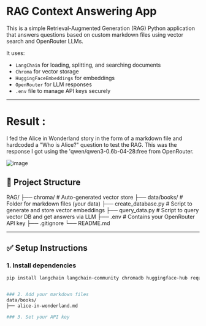 # RAG Context Answering App

This is a simple Retrieval-Augmented Generation (RAG) Python application that answers questions based on custom markdown files using vector search and OpenRouter LLMs.

It uses:
- `LangChain` for loading, splitting, and searching documents
- `Chroma` for vector storage
- `HuggingFaceEmbeddings` for embeddings
- `OpenRouter` for LLM responses
- `.env` file to manage API keys securely

---

# Result : 
I fed the Alice in Wonderland story in the form of a markdown file and hardcoded a "Who is Alice?" question to test the RAG. This was the response I got using the 'qwen/qwen3-0.6b-04-28:free from OpenRouter.

![image](https://github.com/user-attachments/assets/320858a3-2291-47fe-bcea-cb25628cc7a5)


## 📁 Project Structure
RAG/
├── chroma/ # Auto-generated vector store
├── data/books/ # Folder for markdown files (your data)
├── create_database.py # Script to generate and store vector embeddings
├── query_data.py # Script to query vector DB and get answers via LLM
├── .env # Contains your OpenRouter API key
├── .gitignore
└── README.md


---

## ✅ Setup Instructions

### 1. Install dependencies

```bash
pip install langchain langchain-community chromadb huggingface-hub requests python-dotenv


### 2. Add your markdown files
data/books/
├── alice-in-wonderland.md

### 3. Set your API key
